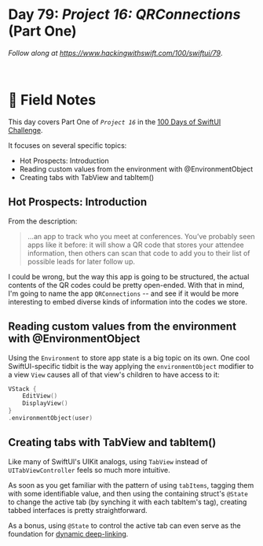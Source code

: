 # Day 79: _Project 16: QRConnections_ (Part One)

_Follow along at https://www.hackingwithswift.com/100/swiftui/79_.

<br/>


# 📒 Field Notes

This day covers Part One of _`Project 16`_ in the [100 Days of SwiftUI Challenge](https://www.hackingwithswift.com/100/swiftui/79).

It focuses on several specific topics:

- Hot Prospects: Introduction
- Reading custom values from the environment with @EnvironmentObject
- Creating tabs with TabView and tabItem()


## Hot Prospects: Introduction


From the description:

> ...an app to track who you meet at conferences. You’ve probably seen apps like it before: it will show a QR code that stores your attendee information, then others can scan that code to add you to their list of possible leads for later follow up.

I could be wrong, but the way this app is going to be structured, the actual contents of the QR codes could be pretty open-ended. With that in mind, I'm going to name the app `QRConnections` -- and see if it would be more interesting to embed diverse kinds of information into the codes we store.



## Reading custom values from the environment with @EnvironmentObject

Using the `Environment` to store app state is a big topic on its own. One cool SwiftUI-specific tidbit is the way applying the `environmentObject` modifier to a view `View` causes all of that view's children to have access to it:

```swift
VStack {
    EditView()
    DisplayView()
}
.environmentObject(user)
```



## Creating tabs with TabView and tabItem()

Like many of SwiftUI's UIKit analogs, using `TabView` instead of `UITabViewController` feels so much more intuitive.

As soon as you get familiar with the pattern of using `tabItems`, tagging them with some identifiable value, and then using the containing struct's `@State` to change the active tab (by synching it with each tabItem's tag), creating tabbed interfaces is pretty straightforward.

As a bonus, using `@State` to control the active tab can even serve as the foundation for [dynamic deep-linking](https://nalexn.github.io/swiftui-deep-linking/).
